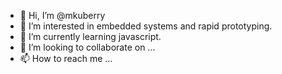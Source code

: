 - 👋 Hi, I’m @mkuberry
- 👀 I’m interested in embedded systems and rapid prototyping.
- 🌱 I’m currently learning javascript.
- 💞️ I’m looking to collaborate on ...
- 📫 How to reach me ...

<!---
mkuberry/mkuberry is a ✨ special ✨ repository because its `README.md` (this file) appears on your GitHub profile.
You can click the Preview link to take a look at your changes.
--->
